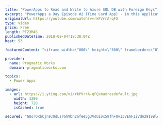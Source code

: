 ```yaml
---
title: "PowerApps to Read and Write to Azure SQL DB with Foreign Keys"
excerpt: "PowerApps a Day Episode #2 (Time Card App) - In this application example, we're going to start building a time card application using PowerApps and Azure SQL DB. You'll learn how to build If..Then statements and use the Filter Statement.  You'll also see how to deal with database referential integrity"
originalUrl: https://youtube.com/watch?v=rkPVrrA-qFQ
type: video
price: Free
length: PT23M4S
publishedDateTime: 2018-09-04T18:38:04Z
heat: 53

featuredContent: "<iframe width=\"800\" height=\"500\" frameborder=\"0\" src=\"https://www.youtube.com/embed/rkPVrrA-qFQ\" allow=\"accelerometer; autoplay; encrypted-media; gyroscope; picture-in-picture\" allowfullscreen></iframe>"

provider:
  name: Progmatic Works
  domain: pragmaticworks.com

topics:
  - Power Apps

images:
  - url: https://i.ytimg.com/vi/rkPVrrA-qFQ/maxresdefault.jpg
    width: 1280
    height: 720
    isCached: true

secured: "G8orORbCjn930dLsrGhVbn2nfee5gJVdUi0x59fh+8vI3VEhFIiVdA2919Blosu9ldHQScXzh7HMmLsl9IGD1qp08gtuH3LX/xniZGRH0EdNOe9IFSO/Koc3EcmdMVJAVC/ziReU66I9wgiXyB5T3lAiGNK1A/FzF2P4BVxLNqJkC+Et/n4u7sT+QqUAvyko9B54O3+5JNhsgxuGs2bqgS+ke2KCQa/8G1Ou7sm4Bbs+VaSEFlwfnM5uaU+5vvskPstVD5XcS3DntpNy0LPNDe0Nx4bkr4o3CcowOSdbrZK35EtQ40fnpAe7CiiuK+y92S2W+al/O+lGJbKkMmMoJ7wH+Gp6qwEIG1q7St0BPsxBndv6LW3LMo5FWSPHXbPn7/ekPrxyagRCjgkmOpQWINEN98Cq2/+aGLkoW1HS0dY=;xTV1j22e6+5UBx0CzMPLxw=="
---
```


